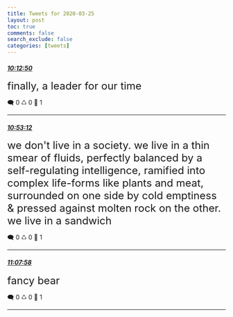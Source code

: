 ```yaml
---
title: Tweets for 2020-03-25
layout: post
toc: true
comments: false
search_exclude: false
categories: [tweets]
---
```



#### <a href = "https://twitter.com/deepfates/status/1242846915005300738">*10:12:50*</a>

<font size="5">finally, a leader for our time</font>



🗨️ 0 ♺ 0 🤍  1   

---
    
#### <a href = "https://twitter.com/deepfates/status/1242857073286635520">*10:53:12*</a>

<font size="5">we don't live in a society. we live in a thin smear of fluids, perfectly balanced by a self-regulating intelligence, ramified into complex life-forms like plants and meat, surrounded on one side by cold emptiness &amp; pressed against molten rock on the other.  we live in a sandwich</font>



🗨️ 0 ♺ 0 🤍  1   

---
    
#### <a href = "https://twitter.com/deepfates/status/1242860790509494272">*11:07:58*</a>

<font size="5">fancy bear</font>



🗨️ 0 ♺ 0 🤍  1   

---
    
            
